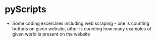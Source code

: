 # pyScripts
- Some coding excercises including web scraping - one is counting buttons on given website, other is counting how many examples of given world is present on the website
